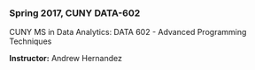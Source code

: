 ### Spring 2017, CUNY DATA-602
 
CUNY MS in Data Analytics: DATA 602 - Advanced Programming Techniques

__Instructor:__  Andrew Hernandez